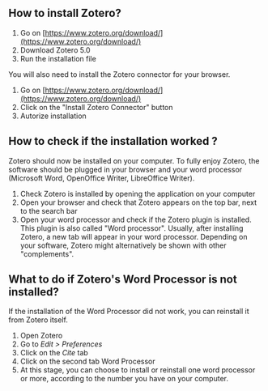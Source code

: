 ## How to install Zotero?

1. Go on [https://www.zotero.org/download/](https://www.zotero.org/download/) 
2. Download Zotero 5.0
3. Run the installation file

You will also need to install the Zotero connector for your browser. 

1. Go on [https://www.zotero.org/download/](https://www.zotero.org/download/)
2. Click on the "Install Zotero Connector" button 
3. Autorize installation


## How to check if the installation worked ?

Zotero should now be installed on your computer. To fully enjoy Zotero, the software should be plugged in your browser and your word processor (Microsoft Word, OpenOffice Writer, LibreOffice Writer). 

1. Check Zotero is installed by opening the application on your computer
2. Open your browser and check that Zotero appears on the top bar, next to the search bar
3. Open your word processor and check if the Zotero plugin is installed. This plugin is also called "Word processor". Usually, after installing Zotero, a new tab will appear in your word processor. Depending on your software, Zotero might alternatively be shown with other "complements".


## What to do if Zotero's Word Processor is not installed?

If the installation of the Word Processor did not work, you can reinstall it from Zotero itself.   

1. Open Zotero
2. Go to *Edit > Preferences*
3. Click on the *Cite* tab
4. Click on the second tab Word Processor
5. At this stage, you can choose to install or reinstall one word processor or more, according to the number you have on your computer.

